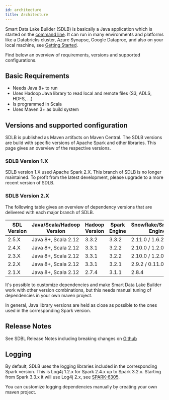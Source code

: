 ```yaml
---
id: architecture
title: Architecture
---
```


Smart Data Lake Builder (SDLB) is basically a Java application which is started on the [command line](reference/commandLine.md).
It can run in many environments and platforms like a Databricks cluster, Azure Synapse, Google Dataproc, and also on your local machine, see [Getting Started](getting-started/setup).

Find below an overview of requirements, versions and supported configurations.

## Basic Requirements
- Needs Java 8+ to run
- Uses Hadoop Java library to read local and remote files (S3, ADLS, HDFS, ...)
- Is programmed in Scala
- Uses Maven 3+ as build system

## Versions and supported configuration
SDLB is published as Maven artifacts on Maven Central. 
The SDLB versions are build with specific versions of Apache Spark and other libraries.
This page gives an overview of the respective versions.

### SDLB Version 1.X
SDLB version 1.X used Apache Spark 2.X. 
This branch of SDLB is no longer maintained.
To profit from the latest development, please upgrade to a more recent version of SDLB.

### SDLB Version 2.X

The following table gives an overview of dependency versions that are delivered with each major branch of SDLB.

| SDL Version | Java/Scala/Hadoop Version | Hadoop Version | Spark Engine     | Snowflake/Snowpark Engine | Delta Lake  |
|-------------|---------------------------|----------------|------------------|---------------------------|-------------|
| 2.5.X       | Java 8+, Scala 2.12       | 3.3.2          | 3.3.2            | 2.11.0 / 1.6.2            | 2.2.0       |
| 2.4.X       | Java 8+, Scala 2.12       | 3.3.1          | 3.2.2            | 2.10.0 / 1.2.0            | 2.0.0       |
| 2.3.X       | Java 8+, Scala 2.12       | 3.3.1          | 3.2.2            | 2.10.0 / 1.2.0            | 2.0.0       |
| 2.2.X       | Java 8+, Scala 2.12       | 3.3.1          | 3.2.1            | 2.9.2 / 0.11.0            | 1.1.0       |
| 2.1.X       | Java 8+, Scala 2.12       | 2.7.4          | 3.1.1            | 2.8.4                     | 1.0.0       |


It's possible to customize dependencies and make Smart Data Lake Builder work with other version combinations, but this needs manual tuning of dependencies in your own maven project.

In general, Java library versions are held as close as possible to the ones used in the corresponding Spark version.

## Release Notes

See SDBL Release Notes including breaking changes on [Github](https://github.com/smart-data-lake/smart-data-lake/releases)

## Logging
By default, SDLB uses the logging libraries included in the corresponding Spark version. This is Log4j 1.2.x for Spark 2.4.x up to Spark 3.2.x.
Starting from Spark 3.3.x it will use Log4j 2.x, see [SPARK-6305](https://issues.apache.org/jira/browse/SPARK-6305).

You can customize logging dependencies manually by creating your own maven project.
